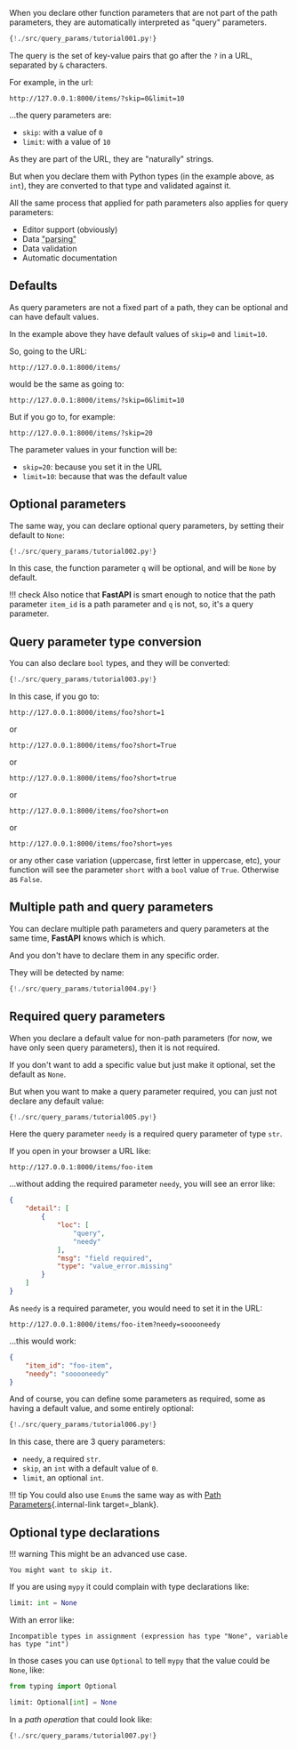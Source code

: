 When you declare other function parameters that are not part of the path parameters, they are automatically interpreted as "query" parameters.

```Python hl_lines="9"
{!./src/query_params/tutorial001.py!}
```

The query is the set of key-value pairs that go after the `?` in a URL, separated by `&` characters.

For example, in the url:

```
http://127.0.0.1:8000/items/?skip=0&limit=10
```

...the query parameters are:

* `skip`: with a value of `0`
* `limit`: with a value of `10`

As they are part of the URL, they are "naturally" strings.

But when you declare them with Python types (in the example above, as `int`), they are converted to that type and validated against it.

All the same process that applied for path parameters also applies for query parameters:

* Editor support (obviously)
* Data <abbr title="converting the string that comes from an HTTP request into Python data">"parsing"</abbr>
* Data validation
* Automatic documentation

## Defaults

As query parameters are not a fixed part of a path, they can be optional and can have default values.

In the example above they have default values of `skip=0` and `limit=10`.

So, going to the URL:

```
http://127.0.0.1:8000/items/
```

would be the same as going to:

```
http://127.0.0.1:8000/items/?skip=0&limit=10
```

But if you go to, for example:

```
http://127.0.0.1:8000/items/?skip=20
```

The parameter values in your function will be:

* `skip=20`: because you set it in the URL
* `limit=10`: because that was the default value

## Optional parameters

The same way, you can declare optional query parameters, by setting their default to `None`:

```Python hl_lines="7"
{!./src/query_params/tutorial002.py!}
```

In this case, the function parameter `q` will be optional, and will be `None` by default.

!!! check
    Also notice that **FastAPI** is smart enough to notice that the path parameter `item_id` is a path parameter and `q` is not, so, it's a query parameter.

## Query parameter type conversion

You can also declare `bool` types, and they will be converted:

```Python hl_lines="7"
{!./src/query_params/tutorial003.py!}
```

In this case, if you go to:

```
http://127.0.0.1:8000/items/foo?short=1
```

or

```
http://127.0.0.1:8000/items/foo?short=True
```

or

```
http://127.0.0.1:8000/items/foo?short=true
```

or

```
http://127.0.0.1:8000/items/foo?short=on
```

or

```
http://127.0.0.1:8000/items/foo?short=yes
```

or any other case variation (uppercase, first letter in uppercase, etc), your function will see the parameter `short` with a `bool` value of `True`. Otherwise as `False`.


## Multiple path and query parameters

You can declare multiple path parameters and query parameters at the same time, **FastAPI** knows which is which.

And you don't have to declare them in any specific order.

They will be detected by name:

```Python hl_lines="6 8"
{!./src/query_params/tutorial004.py!}
```

## Required query parameters

When you declare a default value for non-path parameters (for now, we have only seen query parameters), then it is not required.

If you don't want to add a specific value but just make it optional, set the default as `None`.

But when you want to make a query parameter required, you can just not declare any default value:

```Python hl_lines="6 7"
{!./src/query_params/tutorial005.py!}
```

Here the query parameter `needy` is a required query parameter of type `str`.

If you open in your browser a URL like:

```
http://127.0.0.1:8000/items/foo-item
```

...without adding the required parameter `needy`, you will see an error like:

```JSON
{
    "detail": [
        {
            "loc": [
                "query",
                "needy"
            ],
            "msg": "field required",
            "type": "value_error.missing"
        }
    ]
}
```

As `needy` is a required parameter, you would need to set it in the URL:

```
http://127.0.0.1:8000/items/foo-item?needy=sooooneedy
```

...this would work:

```JSON
{
    "item_id": "foo-item",
    "needy": "sooooneedy"
}
```

And of course, you can define some parameters as required, some as having a default value, and some entirely optional:

```Python hl_lines="7"
{!./src/query_params/tutorial006.py!}
```

In this case, there are 3 query parameters:

* `needy`, a required `str`.
* `skip`, an `int` with a default value of `0`.
* `limit`, an optional `int`.

!!! tip
    You could also use `Enum`s the same way as with [Path Parameters](path-params.md#predefined-values){.internal-link target=_blank}.

## Optional type declarations

!!! warning
    This might be an advanced use case.

    You might want to skip it.

If you are using `mypy` it could complain with type declarations like:

```Python
limit: int = None
```

With an error like:

```
Incompatible types in assignment (expression has type "None", variable has type "int")
```

In those cases you can use `Optional` to tell `mypy` that the value could be `None`, like:

```Python
from typing import Optional

limit: Optional[int] = None
```

In a *path operation* that could look like:

```Python hl_lines="9"
{!./src/query_params/tutorial007.py!}
```
